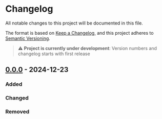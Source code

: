 # Changelog
All notable changes to this project will be documented in this file.

The format is based on [Keep a Changelog](https://keepachangelog.com/en/1.0.0/), 
and this project adheres to [Semantic Versioning](https://semver.org/spec/v2.0.0.html).

> :warning: **Project is currently under development**: Version numbers and changelog starts with first release 

## [0.0.0] - 2024-12-23
### Added

### Changed

### Removed

[0.0.0]: https://github.com/KarnerTh/xogs/releases/tag/v0.0.0
